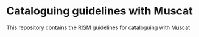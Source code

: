 # Cataloguing guidelines with Muscat
This repository contains the [RISM](http://www.rism.info) guidelines for cataloguing with [Muscat](https://github.com/rism-ch/muscat)
